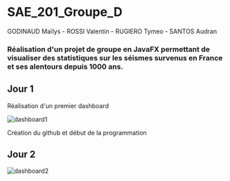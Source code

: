 # SAE_201_Groupe_D
GODINAUD Maïlys - ROSSI Valentin - RUGIERO Tymeo - SANTOS Audran

### Réalisation d'un projet de groupe en JavaFX permettant de visualiser des statistiques sur les séismes survenus en France et ses alentours depuis 1000 ans.

## Jour 1
Réalisation d'un premier dashboard

![dashboard1](https://github.com/MailysGodinaudG21207635/SAE_201_Groupe_D/blob/master/src/main/resources/com/example/sae_201_groupe_d/dashboard1.png)

Création du github et début de la programmation

## Jour 2 
![dashboard2](https://github.com/MailysGodinaudG21207635/SAE_201_Groupe_D/blob/master/src/main/resources/com/example/sae_201_groupe_d/.png)
